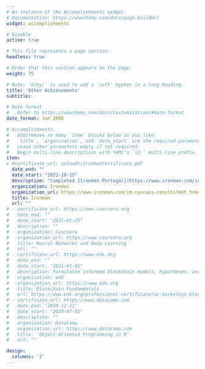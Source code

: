 ```yaml
---
# An instance of the Accomplishments widget.
# Documentation: https://wowchemy.com/docs/page-builder/
widget: accomplishments

# Disable
active: true

# This file represents a page section.
headless: true

# Order that this section appears on the page.
weight: 75

# Note: `&shy;` is used to add a 'soft' hyphen in a long heading.
title: 'Other Achievements'
subtitle:

# Date format
#   Refer to https://wowchemy.com/docs/customization/#date-format
date_format: Jan 2006

# Accomplishments.
#   Add/remove as many `item` blocks below as you like.
#   `title`, `organization`, and `date_start` are the required parameters.
#   Leave other parameters empty if not required.
#   Begin multi-line descriptions with YAML's `|2-` multi-line prefix.
item:
- #certificate_url: uploads/IronmanCertificate.pdf
  date_end: ""
  date_start: "2022-10-15"
  description: "Completed [Ironman Portugal](https://www.ironman.com/im-cascais-results?mkt_tok=MTI0LVFWRy03MzgAAAGHjzJ7J8ZUVh6GEIyJJGVfrhc1UjDF_oMCfTBQtjou2xkthwWCKitqNZtkxtAT3e_wd0I-d8t5rEEzheGkR1e8bHwDyNX78XlGJFMZ2YvPA27mSlst) 2022"
  organization: Ironman
  organization_url: https://www.ironman.com/im-cascais-results?mkt_tok=MTI0LVFWRy03MzgAAAGHjzJ7J8ZUVh6GEIyJJGVfrhc1UjDF_oMCfTBQtjou2xkthwWCKitqNZtkxtAT3e_wd0I-d8t5rEEzheGkR1e8bHwDyNX78XlGJFMZ2YvPA27mSlst
  title: Ironman
  url: ""
# - certificate_url: https://www.coursera.org
#   date_end: ""
#   date_start: "2021-01-25"
#   description: ""
#   organization: Coursera
#   organization_url: https://www.coursera.org
#   title: Neural Networks and Deep Learning
#   url: ""
# - certificate_url: https://www.edx.org
#   date_end: ""
#   date_start: "2021-01-01"
#   description: Formulated informed blockchain models, hypotheses, and use cases.
#   organization: edX
#   organization_url: https://www.edx.org
#   title: Blockchain Fundamentals
#   url: https://www.edx.org/professional-certificate/uc-berkeleyx-blockchain-fundamentals
# - certificate_url: https://www.datacamp.com
#   date_end: "2020-12-21"
#   date_start: "2020-07-01"
#   description: ""
#   organization: DataCamp
#   organization_url: https://www.datacamp.com
#   title: 'Object-Oriented Programming in R'
#   url: ""

design:
  columns: '2'
---
```

